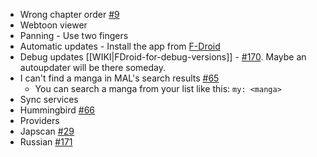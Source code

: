 * Wrong chapter order [#9](https://github.com/inorichi/tachiyomi/issues/9)
* Webtoon viewer
 * Panning - Use two fingers
* Automatic updates - Install the app from [F-Droid](https://f-droid.org/repository/browse/?fdid=eu.kanade.tachiyomi)
* Debug updates [[WIKI|FDroid-for-debug-versions]] - [#170](https://github.com/inorichi/tachiyomi/issues/170). Maybe an autoupdater will be there someday.
* I can't find a manga in MAL's search results [#65](https://github.com/inorichi/tachiyomi/issues/65)
  * You can search a manga from your list like this: `my: <manga>`
* Sync services
 * Hummingbird [#66](https://github.com/inorichi/tachiyomi/issues/66)
* Providers
 * Japscan [#29](https://github.com/inorichi/tachiyomi/issues/29)
 * Russian [#171](https://github.com/inorichi/tachiyomi/issues/171)